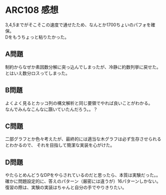# ARC108 感想

3,4,5までがそこそこの速度で通せたため、なんとか1700ちょいのパフォを確保。  
Dをもうちょっと粘りたかった。

## A問題

制約からなぜか素因数分解に突っ込んでしまったが、冷静に約数列挙に戻せた。  
とはいえ数分ロスってしまった。

## B問題

よくよく見るとカッコ列の構文解析と同じ要領でやれば良いことがわかる。  
なんでみんなこんなに躓いていたんだろう。。？

## C問題

二部グラフとか色々考えたが、最終的には適当な木グラフは必ず生存させられるとわかるので、
それを目指して簡潔な実装を心がけた。

## D問題

やたらとめんどうなDPをやらされているのだと思ったら、本質は実験だった。。  
確かに問題設定的に、答えのパターン（厳密には違うが）16パターンしかない。  
復習の際は、実験の実装はちゃんと自分の手でやりきりたい。

